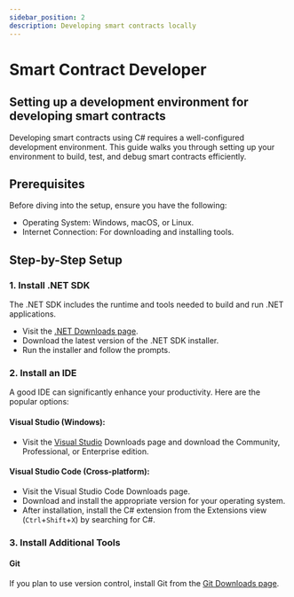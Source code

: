 ```yaml
---
sidebar_position: 2
description: Developing smart contracts locally
---
```


# Smart Contract Developer

## Setting up a development environment for developing smart contracts

Developing smart contracts using C# requires a well-configured development environment. This guide walks you through setting up your environment to build, test, and debug smart contracts efficiently.

## Prerequisites

Before diving into the setup, ensure you have the following:

- Operating System: Windows, macOS, or Linux.
- Internet Connection: For downloading and installing tools.

## Step-by-Step Setup

### 1. Install .NET SDK

The .NET SDK includes the runtime and tools needed to build and run .NET applications.

- Visit the [.NET Downloads page](https://dotnet.microsoft.com/download).
- Download the latest version of the .NET SDK installer.
- Run the installer and follow the prompts.

### 2. Install an IDE

A good IDE can significantly enhance your productivity. Here are the popular options:

#### Visual Studio (Windows):

- Visit the [Visual Studio](https://visualstudio.microsoft.com/downloads/) Downloads page and download the Community, Professional, or Enterprise edition.

#### Visual Studio Code (Cross-platform):

- Visit the Visual Studio Code Downloads page.
- Download and install the appropriate version for your operating system.
- After installation, install the C# extension from the Extensions view (`Ctrl`+`Shift`+`X`) by searching for C#.

### 3. Install Additional Tools

#### Git

If you plan to use version control, install Git from the [Git Downloads page](https://git-scm.com/downloads).
